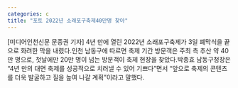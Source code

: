 ```yaml
---
categories: c
title: "포토 2022년 소래포구축제40만명 찾아"
---
```

[미디어인천신문 문종권 기자] 4년 만에 열린 2022년 소래포구축제가 3일 폐막식을 끝으로 화려한 막을 내렸다.인천 남동구에 따르면 축제 기간 방문객은 주최 측 추산 약 40만 명으로, 첫날에만 20만 명이 넘는 방문객이 축제 현장을 찾았다.박종효 남동구청장은 “4년 만의 대면 축제를 성공적으로 치러낼 수 있어 기쁘다”면서 “앞으로 축제의 콘텐츠를 더욱 발굴하고 질을 높여 나갈 계획”이라고 말했다.